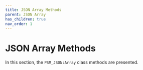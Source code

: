 ```yaml
---
title: JSON Array Methods
parent: JSON Array
has_children: true
nav_order: 1
---
```


# JSON Array Methods

In this section, the `PSM_JSON:Array` class methods are presented.
